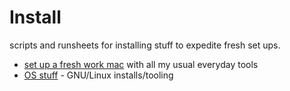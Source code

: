 # Install

scripts and runsheets for installing stuff to expedite fresh set ups.

- [set up a fresh work mac](m1/README.md) with all my usual everyday tools
- [OS stuff](OS/README.md) - GNU/Linux installs/tooling